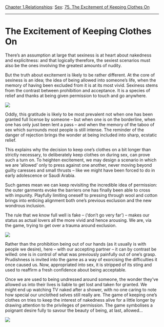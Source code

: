 [Chapter 1.Relationships](https://www.theschooloflife.com/thebookoflife/category/relationships/): [Sex](https://www.theschooloflife.com/thebookoflife/category/relationships/sex/): [75. The Excitement of Keeping Clothes On](https://www.theschooloflife.com/thebookoflife/the-excitement-of-keeping-clothes-on/)

* * *

# The Excitement of Keeping Clothes On

There’s an assumption at large that sexiness is at heart about nakedness and explicitness: and that logically therefore, the sexiest scenarios must also be the ones involving the greatest amounts of nudity.

But the truth about excitement is likely to be rather different. At the core of sexiness is an idea; the idea of being allowed into someone’s life, when the memory of having been excluded from it is at its most vivid. Sexiness stems from the contrast between prohibition and acceptance. It is a species of relief and thanks at being given permission to touch and go anywhere.

![](http://viralportal.net/wp-content/uploads/2015/11/is-sex-good.jpg)

Oddly, this gratitude is likely to be most prevalent not when one has been granted full license by someone – but when one is on the borderline, when one has only just been lent a pass – and when the memory of the taboo of sex which surrounds most people is still intense. The reminder of the danger of rejection brings the wonder at being included into sharp, ecstatic relief.

This explains why the decision to keep one’s clothes on a bit longer than strictly necessary, to deliberately keep clothes on during sex, can prove such a turn on. To heighten excitement, we may design a scenario in which we are ‘allowed’ only to press against one another, never moving beyond guilty caresses and small thrusts – like we might have been forced to do in early adolescence or Saudi Arabia.

Such games mean we can keep revisiting the incredible idea of permission: the outer garments evoke the barriers one has finally been able to cross with impunity. Playfully limiting oneself to pressing through wool and cotton brings into enticing alignment both one’s previous exclusion and the new wondrous inclusion.

The rule that we know full well is fake – (‘don’t go very far’) – makes our status as actual lovers all the more vivid and hence arousing. We are, via the game, trying to get over a trauma around exclusion.

![](http://images6.fanpop.com/image/photos/34400000/Lesbian-kisses-3-lesbian-culture-34469725-498-750.jpg)

Rather than the prohibition being out of our hands (as it usually is with people we desire), here – with our accepting partner – it can by contrast be willed: one is in control of what was previously painfully out of one’s grasp. Prudishness is invited into the game as a way of exorcising the difficulties it once caused us. Now, appropriated into sex, it is stripped of its sting and used to reaffirm a fresh confidence about being acceptable.

Once we are used to being undressed around someone, the wonder they’ve allowed us into their lives is liable to get lost and taken for granted. We might end up watching TV&nbsp;naked after a shower, with no one caring to note how special our unclothed selves still really are. The game of keeping one’s clothes on tries to keep the interest of nakedness alive for a little longer by drawing attention to the privileges of permission. The game symbolises a poignant desire fully to savour the beauty of being, at last, allowed…

[![](https://img.youtube.com/vi/fEa-cd2nWS0/0.jpg)](https://www.youtube.com/embed/fEa-cd2nWS0 '')
